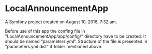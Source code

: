 LocalAnnouncementApp
====================

A Symfony project created on August 10, 2016, 7:32 am.

Before use of this app the confing file in "LocalAnnouncementApp/app/config/" directory have to be created. 
It should be named "parameters.yml". Structure of the file is presented in "parameters.yml.dist" if folder 
mentioned above.
